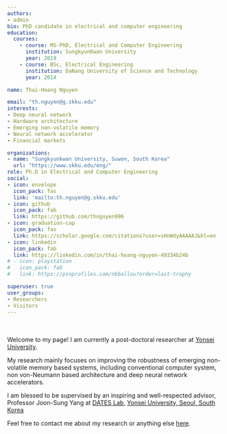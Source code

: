 ```yaml
---
authors:
- admin
bio: PhD candidate in electrical and computer engineering
education:
  courses:
    - course: MS-PhD, Electrical and Computer Engineering
      institution: SungkyunKwan University
      year: 2019
    - course: BSc, Electrical Engineering
      institution: DaNang University of Science and Technology
      year: 2014

name: Thai-Hoang Nguyen

email: "th.nguyen@g.skku.edu"
interests:
- Deep neural network
- Hardware architecture
- Emerging non-volatile memory
- Neural network accelerator 
- Financial markets

organizations:
- name: "Sungkyunkwan University, Suwon, South Korea"
  url: "https://www.skku.edu/eng/"
role: Ph.D in Electrical and Computer Engineering
social:
- icon: envelope
  icon_pack: fas
  link: 'mailto:th.nguyen@g.skku.edu'
- icon: github
  icon_pack: fab
  link: https://github.com/thnguyen996
- icon: graduation-cap
  icon_pack: fas
  link: https://scholar.google.com/citations?user=sHnWdyAAAAAJ&hl=en
- icon: linkedin
  icon_pack: fab
  link: https://linkedin.com/in/thai-hoang-nguyen-49334b24b
# - icon: playstation
#   icon_pack: fab
#   link: https://psnprofiles.com/nbballou?order=last-trophy

superuser: true
user_groups:
- Researchers
- Visitors
---
```

</br ></br > Welcome to my page! I am currently a post-doctoral researcher at [Yonsei University](https://www.yonsei.ac.kr/en_sc/). 

My research mainly focuses on improving the robustness of emerging non-volatile memory based systems,
including conventional computer system, non von-Neumann based architecture and deep neural network
accelerators. 

I am blessed to be supervised by an inspiring and well-respected advisor, Professor Joon-Sung Yang at
[DATES Lab](https://sites.google.com/yonsei.ac.kr/dates/), [Yonsei University, Seoul, South Korea](https://www.yonsei.ac.kr/en_sc/)

Feel free to contact me about my research or anything else <a href="#contact">here</a>.
